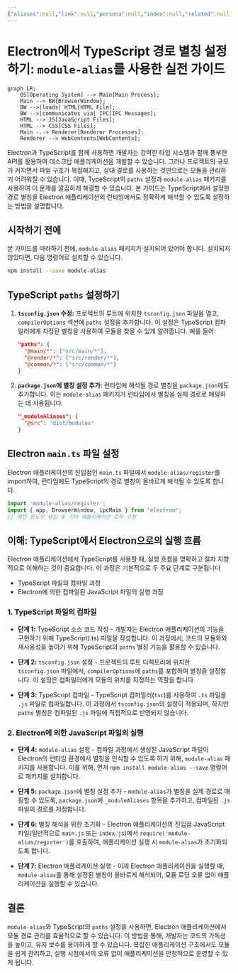 ```yaml
---
{"aliases":null,"link":null,"persona":null,"index":null,"related":null,"tags":["Electron"],"date_created":"2024-02-05","date_modified":"2024-04-14","tistoryBlogName":"berom","tistoryTitle":"Electron에서 TypeScript 경로 별칭 설정하기","tistoryTags":"개발/Electron","tistoryVisibility":"3","tistoryCategory":"1071006","tistorySkipModal":true,"tistoryPostId":"567","tistoryPostUrl":"https://berom.tistory.com/567","dg-publish":true,"up":"[[Modification of Enabling Full Screen Capture through Dragging]]","permalink":"/encounters/electron-type-script/","dgPassFrontmatter":true,"noteIcon":"1","created":"2024-02-05T18:15:58.457+09:00","updated":"2024-04-14T10:57:14.913+09:00"}
---
```


# Electron에서 TypeScript 경로 별칭 설정하기: `module-alias`를 사용한 실전 가이드
```mermaid
graph LR;
    OS[Operating System] --> Main[Main Process];
    Main --> BW{BrowserWindow};
    BW -->|loads| HTML[HTML File];
    BW -->|communicates via| IPC[IPC Messages];
    HTML --> JS[JavaScript Files];
    HTML --> CSS[CSS Files];
    Main -.-> Renderer[Renderer Processes];
    Renderer --> WebContents[WebContents];
```


Electron과 TypeScript를 함께 사용하면 개발자는 강력한 타입 시스템과 함께 풍부한 API를 활용하여 데스크탑 애플리케이션을 개발할 수 있습니다. 그러나 프로젝트의 규모가 커지면서 파일 구조가 복잡해지고, 상대 경로를 사용하는 것만으로는 모듈을 관리하기 어려워질 수 있습니다. 이때, TypeScript의 `paths` 설정과 `module-alias` 패키지를 사용하여 이 문제를 깔끔하게 해결할 수 있습니다. 본 가이드는 TypeScript에서 설정한 경로 별칭을 Electron 애플리케이션의 런타임에서도 정확하게 해석할 수 있도록 설정하는 방법을 설명합니다.

## 시작하기 전에

본 가이드를 따라하기 전에, `module-alias` 패키지가 설치되어 있어야 합니다. 설치되지 않았다면, 다음 명령어로 설치할 수 있습니다.

```bash
npm install --save module-alias
```

## TypeScript `paths` 설정하기

1. **`tsconfig.json` 수정:** 프로젝트의 루트에 위치한 `tsconfig.json` 파일을 열고, `compilerOptions` 섹션에 `paths` 설정을 추가합니다. 이 설정은 TypeScript 컴파일러에게 지정된 별칭을 사용하여 모듈을 찾을 수 있게 알려줍니다. 예를 들어:

    ```json
    "paths": {
      "@main/*": ["src/main/*"],
      "@render/*": ["src/render/*"],
      "@common/*": ["src/common/*"]
    }
    ```

2. **`package.json`에 별칭 설정 추가:** 런타임에 해석될 경로 별칭을 `package.json`에도 추가합니다. 이는 `module-alias` 패키지가 런타임에서 별칭을 실제 경로로 매핑하는 데 사용됩니다.

    ```json
    "_moduleAliases": {
      "@src": "dist/modules"
    }
    ```

## Electron `main.ts` 파일 설정

Electron 애플리케이션의 진입점인 `main.ts` 파일에서 `module-alias/register`를 import하여, 런타임에도 TypeScript의 경로 별칭이 올바르게 해석될 수 있도록 합니다.
```typescript
import 'module-alias/register';
import { app, BrowserWindow, ipcMain } from "electron";
// 메인 윈도우 생성 및 기타 애플리케이션 로직 구현
```

## 이해: TypeScript에서 Electron으로의 실행 흐름

Electron 애플리케이션에서 TypeScript를 사용할 때, 실행 흐름을 명확하고 절차 지향적으로 이해하는 것이 중요합니다. 이 과정은 기본적으로 두 주요 단계로 구분됩니다
- TypeScript 파일의 컴파일 과정
- Electron에 의한 컴파일된 JavaScript 파일의 실행 과정
### 1. TypeScript 파일의 컴파일

- **단계 1:** TypeScript 소스 코드 작성 - 개발자는 Electron 애플리케이션의 기능을 구현하기 위해 TypeScript(.ts) 파일을 작성합니다. 이 과정에서, 코드의 모듈화와 재사용성을 높이기 위해 TypeScript의 `paths` 별칭 기능을 활용할 수 있습니다.

- **단계 2:** `tsconfig.json` 설정 - 프로젝트의 루트 디렉토리에 위치한 `tsconfig.json` 파일에서, `compilerOptions`에 `paths`를 포함하여 별칭을 설정합니다. 이 설정은 컴파일러에게 모듈의 위치를 지정하는 역할을 합니다.

- **단계 3:** TypeScript 컴파일 - TypeScript 컴파일러(`tsc`)를 사용하여 `.ts` 파일을 `.js` 파일로 컴파일합니다. 이 과정에서 `tsconfig.json`의 설정이 적용되며, 하지만 `paths` 별칭은 컴파일된 `.js` 파일에 직접적으로 반영되지 않습니다.

### 2. Electron에 의한 JavaScript 파일의 실행

- **단계 4:** `module-alias` 설정 - 컴파일 과정에서 생성된 JavaScript 파일이 Electron의 런타임 환경에서 별칭을 인식할 수 있도록 하기 위해, `module-alias` 패키지를 사용합니다. 이를 위해, 먼저 `npm install module-alias --save` 명령어로 패키지를 설치합니다.

- **단계 5:** `package.json`에 별칭 설정 추가 - `module-alias`가 별칭을 실제 경로로 매핑할 수 있도록, `package.json`에 `_moduleAliases` 항목을 추가하고, 컴파일된 `.js` 파일의 경로를 지정합니다.

- **단계 6:** 별칭 해석을 위한 초기화 - Electron 애플리케이션의 진입점 JavaScript 파일(일반적으로 `main.js` 또는 `index.js`)에서 `require('module-alias/register')`를 호출하여, 애플리케이션 실행 시 `module-alias`가 초기화되도록 합니다.

- **단계 7:** Electron 애플리케이션 실행 - 이제 Electron 애플리케이션을 실행할 때, `module-alias`를 통해 설정된 별칭이 올바르게 해석되어, 모듈 로딩 오류 없이 애플리케이션을 실행할 수 있습니다.

## 결론

`module-alias`와 TypeScript의 `paths` 설정을 사용하면, Electron 애플리케이션에서 모듈 경로 관리를 효율적으로 할 수 있습니다. 이 방법을 통해, 개발자는 코드의 가독성을 높이고, 유지 보수를 용이하게 할 수 있습니다. 복잡한 애플리케이션 구조에서도 모듈을 쉽게 관리하고, 실행 시점에서의 오류 없이 애플리케이션을 안정적으로 운영할 수 있게 됩니다.
